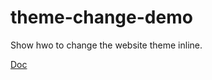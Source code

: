 # theme-change-demo

Show hwo to change the website theme inline.

[Doc](https://github.com/Erindcl/theme-change-demo/blob/master/doc.md)